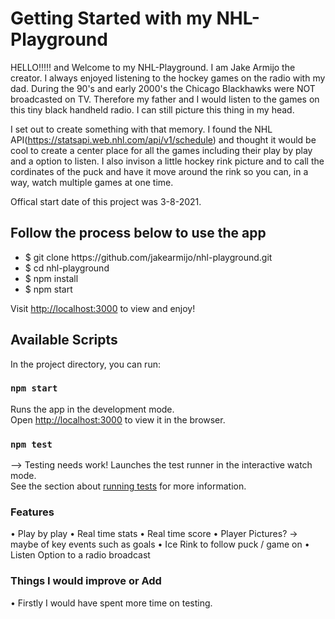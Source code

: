 

# Getting Started with my NHL-Playground

HELLO!!!!! and Welcome to my NHL-Playground. I am Jake Armijo the creator. I always enjoyed listening to the hockey games on the radio with my dad. During the 90's and early 2000's the Chicago Blackhawks were NOT broadcasted on TV. Therefore my father and I would listen to the games on this tiny black handheld radio. I can still picture this thing in my head. 

I set out to create something with that memory. I found the NHL API(https://statsapi.web.nhl.com/api/v1/schedule) and thought it would be cool to create a center place for all the games including their play by play and a option to listen. I also invison a little hockey rink picture and to call the cordinates of the puck and have it move around the rink so you can, in a way, watch multiple games at one time.

Offical start date of this project was 3-8-2021.

## Follow the process below to use the app
<ul>
  <li> $ git clone https://github.com/jakearmijo/nhl-playground.git</li> 
  <li> $ cd nhl-playground</li> 
  <li> $ npm install</li> 
  <li> $ npm start</li> 
</ul>

Visit <a href='http://localhost:3000' target='blank'>http://localhost:3000</a> to view and enjoy!

## Available Scripts

In the project directory, you can run:

### `npm start`

Runs the app in the development mode.\
Open <a href='http://localhost:3000' target='blank'>http://localhost:3000</a> to view it in the browser.

### `npm test`
--> Testing needs work!
Launches the test runner in the interactive watch mode.\
See the section about [running tests](https://github.com/jakearmijo) for more information.

### Features

• Play by play
• Real time stats
• Real time score
• Player Pictures? -> maybe of key events such as goals
• Ice Rink to follow puck / game on
• Listen Option to a radio broadcast


### Things I would improve or Add

• Firstly I would have spent more time on testing. 
